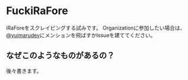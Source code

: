 # FuckiRaFore
iRaForeをスクレイピングする試みです。
Organizationに参加したい場合は、[@yuimarudev](https://twitter.com/yuimarudev)にメンションを飛ばすかIssueを建ててください。

## なぜこのようなものがあるの？
後々書きます。
